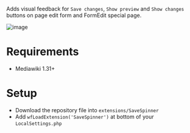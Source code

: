Adds visual feedback for `Save changes`, `Show preview` and `Show changes` buttons on
page edit form and FormEdit special page.

![image](https://user-images.githubusercontent.com/592009/44301307-4c0b7b00-a31d-11e8-8000-2678b09b2810.png)

# Requirements

* Mediawiki 1.31+

# Setup

* Download the repository file into `extensions/SaveSpinner`
* Add `wfLoadExtension('SaveSpinner')` at bottom of your `LocalSettings.php`
